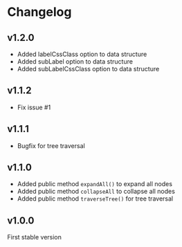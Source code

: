 # Changelog

## v1.2.0

* Added labelCssClass option to data structure
* Added subLabel option to data structure
* Added subLabelCssClass option to data structure

## v1.1.2

* Fix issue #1 

## v1.1.1

* Bugfix for tree traversal

## v1.1.0

* Added public method `expandAll()` to expand all nodes
* Added public method `collapseAll` to collapse all nodes
* Added public method `traverseTree()` for tree traversal

## v1.0.0

First stable version